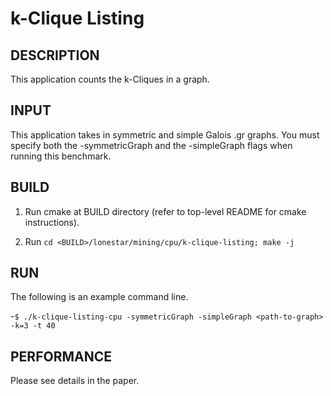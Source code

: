 k-Clique Listing
================================================================================

DESCRIPTION 
--------------------------------------------------------------------------------

This application counts the k-Cliques in a graph. 

INPUT
--------------------------------------------------------------------------------

This application takes in symmetric and simple Galois .gr graphs.
You must specify both the -symmetricGraph and the -simpleGraph flags when
running this benchmark.

BUILD
--------------------------------------------------------------------------------

1. Run cmake at BUILD directory (refer to top-level README for cmake instructions).

2. Run `cd <BUILD>/lonestar/mining/cpu/k-clique-listing; make -j`

RUN
--------------------------------------------------------------------------------

The following is an example command line.

-`$ ./k-clique-listing-cpu -symmetricGraph -simpleGraph <path-to-graph> -k=3 -t 40`

PERFORMANCE
--------------------------------------------------------------------------------

Please see details in the paper.

